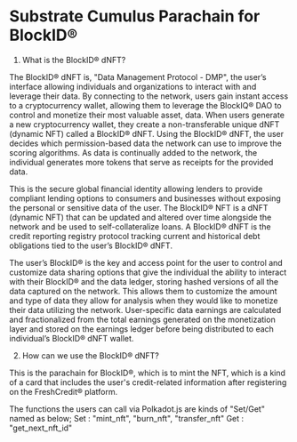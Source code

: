 # Substrate Cumulus Parachain for BlockID®

1. What is the BlockID® dNFT?

The BlockID® dNFT is, "Data Management Protocol - DMP", the user’s interface allowing individuals and organizations to interact with and leverage their data. By connecting to the network, users gain instant access to a cryptocurrency wallet, allowing them to leverage the BlockIQ® DAO to control and monetize their most valuable asset, data. When users generate a new cryptocurrency wallet, they create a non-transferable unique dNFT (dynamic NFT) called a BlockID® dNFT. Using the BlockID® dNFT, the user decides which permission-based data the network can use to improve the scoring algorithms. As data is continually added to the network, the individual generates more tokens that serve as receipts for the provided data.

This is the secure global financial identity allowing lenders to provide compliant lending options to consumers and businesses without exposing the personal or sensitive data of the user. The BlockID® NFT is a dNFT (dynamic NFT) that can be updated and altered over time alongside the network and be used to self-collateralize loans. A BlockID® dNFT is the credit reporting registry protocol tracking current and historical debt obligations tied to the user’s BlockID® dNFT.

The user’s BlockID® is the key and access point for the user to control and customize data sharing options that give the individual the ability to interact with their BlockID® and the data ledger, storing hashed versions of all the data captured on the network. This allows them to customize the amount and type of data they allow for analysis when they would like to monetize their data utilizing the network. User-specific data earnings are calculated and fractionalized from the total earnings generated on the monetization layer and stored on the earnings ledger before being distributed to each individual’s BlockID® dNFT wallet.

2. How can we use the BlockID® dNFT?

This is the parachain for BlockID®, which is to mint the NFT, which is a kind of a card that includes the user's credit-related information after registering on the FreshCredit® platform.

The functions the users can call via Polkadot.js are kinds of "Set/Get" named as below;
    Set : "mint_nft", "burn_nft", "transfer_nft"
    Get : "get_next_nft_id"